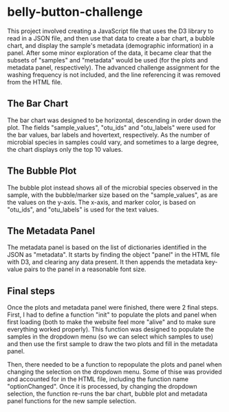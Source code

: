 # belly-button-challenge

This project involved creating a JavaScript file that uses the D3 library to read in a JSON file, and then use that data to create a bar chart, a bubble chart, and display the sample's metadata (demographic information) in a panel. After some minor exploration of the data, it became clear that the subsets of "samples" and "metadata" would be used (for the plots and metadata panel, respectively). The advanced challenge assignment for the washing frequency is not included, and the line referencing it was removed from the HTML file.

## The Bar Chart
The bar chart was designed to be horizontal, descending in order down the plot. The fields "sample_values", "otu_ids" and "otu_labels" were used for the bar values, bar labels and hovertext, respectively. As the number of microbial species in samples could vary, and sometimes to a large degree, the chart displays only the top 10 values.

## The Bubble Plot
The bubble plot instead shows all of the microbial species observed in the sample, with the bubble/marker size based on the "sample_values", as are the values on the y-axis. The x-axis, and marker color, is based on "otu_ids", and "otu_labels" is used for the text values.

## The Metadata Panel
The metadata panel is based on the list of dictionaries identified in the JSON as "metadata". It starts by finding the object "panel" in the HTML file with D3, and clearing any data present. It then appends the metadata key-value pairs to the panel in a reasonable font size.

## Final steps
Once the plots and metadata panel were finished, there were 2 final steps. First, I had to define a function "init" to populate the plots and panel when first loading (both to make the website feel more "alive" and to make sure everything worked properly). This function was designed to populate the samples in the dropdown menu (so we can select which samples to use) and then use the first sample to draw the two plots and fill in the metadata panel. 

Then, there needed to be a function to repopulate the plots and panel when changing the selection on the dropdown menu. Some of thise was provided and accounted for in the HTML file, including the function name "optionChanged". Once it is processed, by changing the dropdown selection, the function re-runs the bar chart, bubble plot and metadata panel functions for the new sample selection.
